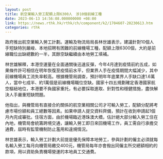 ```yaml
---
layout: post
title: 航空業輸入勞工配額上限6300人　涉10個前線工種
date: 2023-06-13 14:56:08.000000000 +08:00
link: https://news.rthk.hk/rthk/ch/component/k2/1704607-20230613.htm
categories: rthk
---
```


政府推出航空業輸入勞工計劃。運輸及物流局局長林世雄表示，建議針對10個人手短缺特別嚴峻、本地招聘有困難的前線機場工種，配額上限6300個，大約是前線職位出缺總數約一半，其餘空缺繼續由本地勞工填補。

林世雄解釋，本港空運量在全面通關後迅速反彈，今年4月達到疫情前約五成，如果條件許可相信在明年恢復至疫情前水平，但業界人手在疫情期間大幅減少，其中前線機場員工流失率較高。根據機管局調查，預計明年年底業界人手缺口達1.6萬人，當中七成半、約1萬個是前線機場職位空缺。國家十四五規劃確定香港國家航空樞紐地位，本港要不負國家重托，有必要採取進取、針對性和穩健措施，盡快解決人手嚴重短缺問題。

他指出，與機管局有直接合約關係的航空業相關公司才可輸入勞工，配額分配將考慮市場份額和員工總數等因素。如果申請人提交資料齊備，預計在收到申請起1個月內完成審批。住宿方面，由於機場臨近港珠澳大橋，估計絕大部分輸入勞工住在內地，機管局會統籌跨境交通，讓輸入勞工即日來回機場工作，員工需自行承擔交通費，屆時有監管機制防止濫用和違規情況。

林世雄表示，輸入勞工計劃大前提是優先保障本地勞工，參與計劃的僱主必須就每名輸入勞工每月向機管局繳交400元，機管局每年亦會撥出同僱主所交總額相約的款項，用以資助負責機場營運的本地員工交通費。
